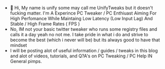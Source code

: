 - 👋 Hi, My name is unify some may call me UnifyTweaks but it doesn't fucking matter. I'm A Experince PC Tweaker / PC Enthiuast Aiming For High Perfomance While Maintaing Low Latency (Low Input Lag) And Stable / High Frame Rates ( FPS )
- No, IM not your basic twitter tweaker who runs some registry files and calls it a day yeah no not me. I take pride in what i do and strive to become the best (which i never will be) but its always good to have that mindset
- I will be posting alot of useful information / guides / tweaks in this blog and alot of videos, tutorials, and Q?A's on PC Tweaking / PC Help IN General pimps.
